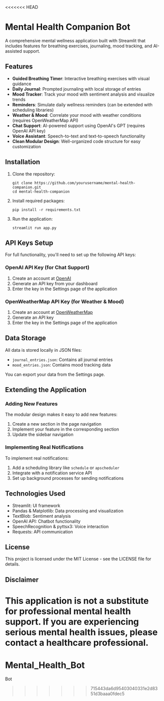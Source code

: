 <<<<<<< HEAD
# Mental Health Companion Bot

A comprehensive mental wellness application built with Streamlit that includes features for breathing exercises, journaling, mood tracking, and AI-assisted support.

## Features

- **Guided Breathing Timer**: Interactive breathing exercises with visual guidance
- **Daily Journal**: Prompted journaling with local storage of entries
- **Mood Tracker**: Track your mood with sentiment analysis and visualize trends
- **Reminders**: Simulate daily wellness reminders (can be extended with scheduling libraries)
- **Weather & Mood**: Correlate your mood with weather conditions (requires OpenWeatherMap API)
- **Chat Support**: AI-powered support using OpenAI's GPT (requires OpenAI API key)
- **Voice Assistant**: Speech-to-text and text-to-speech functionality
- **Clean Modular Design**: Well-organized code structure for easy customization

## Installation

1. Clone the repository:
   ```
   git clone https://github.com/yourusername/mental-health-companion.git
   cd mental-health-companion
   ```

2. Install required packages:
   ```
   pip install -r requirements.txt
   ```

3. Run the application:
   ```
   streamlit run app.py
   ```

## API Keys Setup

For full functionality, you'll need to set up the following API keys:

### OpenAI API Key (for Chat Support)
1. Create an account at [OpenAI](https://openai.com/)
2. Generate an API key from your dashboard
3. Enter the key in the Settings page of the application

### OpenWeatherMap API Key (for Weather & Mood)
1. Create an account at [OpenWeatherMap](https://openweathermap.org/)
2. Generate an API key
3. Enter the key in the Settings page of the application

## Data Storage

All data is stored locally in JSON files:
- `journal_entries.json`: Contains all journal entries
- `mood_entries.json`: Contains mood tracking data

You can export your data from the Settings page.

## Extending the Application

### Adding New Features
The modular design makes it easy to add new features:

1. Create a new section in the page navigation
2. Implement your feature in the corresponding section
3. Update the sidebar navigation

### Implementing Real Notifications
To implement real notifications:
1. Add a scheduling library like `schedule` or `apscheduler`
2. Integrate with a notification service API
3. Set up background processes for sending notifications

## Technologies Used

- Streamlit: UI framework
- Pandas & Matplotlib: Data processing and visualization
- TextBlob: Sentiment analysis
- OpenAI API: Chatbot functionality
- SpeechRecognition & pyttsx3: Voice interaction
- Requests: API communication

## License

This project is licensed under the MIT License - see the LICENSE file for details.

## Disclaimer

This application is not a substitute for professional mental health support. If you are experiencing serious mental health issues, please contact a healthcare professional.
=======
# Mental_Health_Bot
Bot
>>>>>>> 715443da6d95403040331e2d8351d3baaa0fdec5
